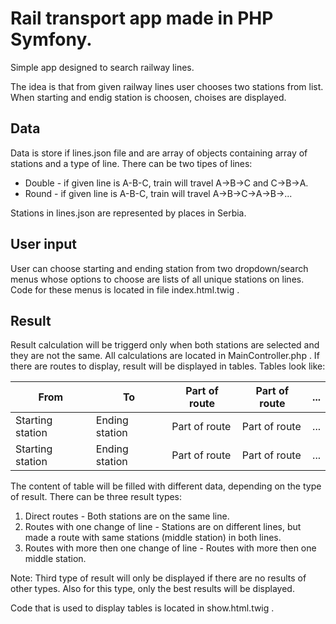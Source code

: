 # Rail transport app made in PHP Symfony.
Simple app designed to search railway lines.

The idea is that from given railway lines user chooses two stations from list.
When starting and endig station is choosen, choises are displayed.

## Data

Data is store if lines.json file and are array of objects containing array of stations and a type of line.
There can be two tipes of lines:
* Double - if given line is A-B-C, train will travel A->B->C and C->B->A.
* Round -  if given line is A-B-C, train will travel A->B->C->A->B->...

Stations in lines.json are represented by places in Serbia.

## User input

User can choose starting and ending station from two dropdown/search menus whose options to choose are lists of all unique stations on lines.
Code for these menus is located in file index.html.twig .

## Result

Result calculation will be triggerd only when both stations are selected and they are not the same.
All calculations are located in MainController.php .
If there are routes to display, result will be displayed in tables.
Tables look like:

From | To | Part of route | Part of route | ...
------------ | ------------- | ------------- | ------------- | -------------
Starting station | Ending station | Part of route | Part of route | ...
Starting station | Ending station | Part of route | Part of route | ...

The content of table will be filled with different data, depending on the type of result.
There can be three result types:
1. Direct routes -  Both stations are on the same line.
1. Routes with one change of line - Stations are on different lines, but made a route with same stations (middle station) in both lines.
1. Routes with more then one change of line - Routes with more then one middle station.

Note: Third type of result will only be displayed if there are no results of other types.
Also for this type, only the best results will be displayed.

Code that is used to display tables is located in show.html.twig .

